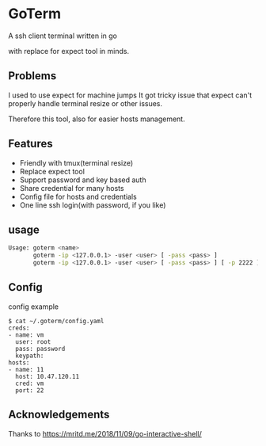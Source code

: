 # GoTerm

A ssh client terminal written in go

with replace for expect tool in minds.

## Problems

I used to use expect for machine jumps
It got tricky issue that expect can't properly handle 
terminal resize or other issues.

Therefore this tool, also for easier hosts management.

## Features

* Friendly with tmux(terminal resize)
* Replace expect tool
* Support password and key based auth
* Share credential for many hosts
* Config file for hosts and credentials
* One line ssh login(with password, if you like)

## usage

```bash
Usage: goterm <name>
       goterm -ip <127.0.0.1> -user <user> [ -pass <pass> ]
       goterm -ip <127.0.0.1> -user <user> [ -pass <pass> ] [ -p 2222 ]
```

## Config

config example

```
$ cat ~/.goterm/config.yaml 
creds:
- name: vm
  user: root
  pass: password
  keypath: 
hosts:
- name: 11
  host: 10.47.120.11
  cred: vm
  port: 22
```

## Acknowledgements

Thanks to https://mritd.me/2018/11/09/go-interactive-shell/
